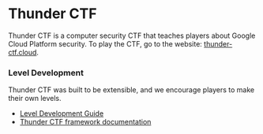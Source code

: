 # Thunder CTF
Thunder CTF is a computer security CTF that teaches players about Google Cloud Platform security.
To play the CTF, go to the website: [thunder-ctf.cloud](https://thunder-ctf.cloud).

### Level Development
Thunder CTF was built to be extensible, and we encourage players to make their own levels.
- [Level Development Guide](https://github.com/NicholasSpringer/thunder-ctf/wiki)
- [Thunder CTF framework documentation](http://thunder-ctf.cloud/pydocs/framework/)
